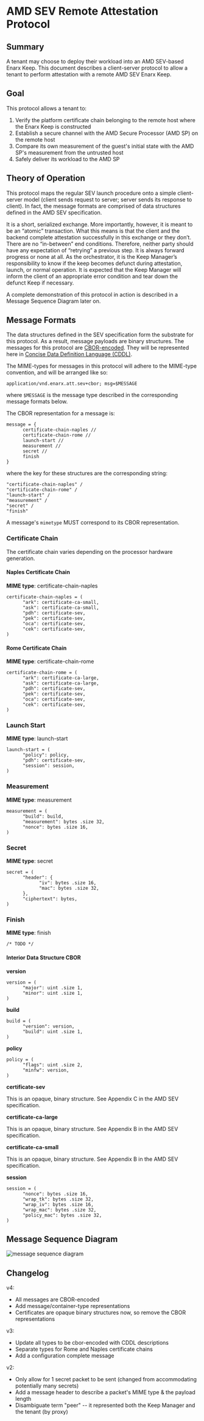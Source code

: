 # AMD SEV Remote Attestation Protocol

## Summary

A tenant may choose to deploy their workload into an AMD SEV-based Enarx Keep.
This document describes a client-server protocol to allow a tenant to perform
attestation with a remote AMD SEV Enarx Keep.

## Goal

This protocol allows a tenant to:

1. Verify the platform certificate chain belonging to the remote host where
the Enarx Keep is constructed
1. Establish a secure channel with the AMD Secure Processor (AMD SP) on the
remote host
1. Compare its own measurement of the guest's initial state with the AMD SP's
measurement from the untrusted host
1. Safely deliver its workload to the AMD SP

## Theory of Operation

This protocol maps the regular SEV launch procedure onto a simple client-server
model (client sends request to server; server sends its response to client).
In fact, the message formats are comprised of data structures defined in the
AMD SEV specification.

It is a short, serialized exchange. More importantly, however, it is meant to
be an “atomic” transaction. What this means is that the client and the backend
complete attestation successfully in this exchange or they don’t. There are no
“in-between” end conditions. Therefore, neither party should have any
expectation of “retrying” a previous step. It is always forward progress or
none at all. As the orchestrator, it is the Keep Manager’s responsibility to
know if the keep becomes defunct during attestation, launch, or normal
operation. It is expected that the Keep Manager will inform the client of an
appropriate error condition and tear down the defunct Keep if necessary.

A complete demonstration of this protocol in action is described in a Message
Sequence Diagram later on.

## Message Formats

The data structures defined in the SEV specification form the substrate for this
protocol. As a result, message payloads are binary structures. The messages for
this protocol are [CBOR-encoded](http://cbor.io/). They will be represented here
in [Concise Data Definition Language (CDDL)](https://tools.ietf.org/html/rfc8610).

The MIME-types for messages in this protocol will adhere to the MIME-type
convention, and will be arranged like so:

```
application/vnd.enarx.att.sev+cbor; msg=$MESSAGE
```

where `$MESSAGE` is the message type described in the corresponding message
formats below.

The CBOR representation for a message is:

```
message = {
      certificate-chain-naples //
      certificate-chain-rome //
      launch-start //
      measurement //
      secret //
      finish
}
```

where the key for these structures are the corresponding string:

```
"certificate-chain-naples" /
"certificate-chain-rome" /
"launch-start" /
"measurement" /
"secret" /
"finish"
```

A message's `mimetype` MUST correspond to its CBOR representation.

### Certificate Chain

The certificate chain varies depending on the processor hardware
generation.

#### Naples Certificate Chain

**MIME type**: certificate-chain-naples

```
certificate-chain-naples = (
      "ark": certificate-ca-small,
      "ask": certificate-ca-small,
      "pdh": certificate-sev,
      "pek": certificate-sev,
      "oca": certificate-sev,
      "cek": certificate-sev,
)
```

#### Rome Certificate Chain

**MIME type**: certificate-chain-rome

```
certificate-chain-rome = (
      "ark": certificate-ca-large,
      "ask": certificate-ca-large,
      "pdh": certificate-sev,
      "pek": certificate-sev,
      "oca": certificate-sev,
      "cek": certificate-sev,
)
```

### Launch Start

**MIME type**: launch-start

```
launch-start = (
      "policy": policy,
      "pdh": certificate-sev,
      "session": session,
)
```


### Measurement

**MIME type**: measurement

```
measurement = (
      "build": build,
      "measurement": bytes .size 32,
      "nonce": bytes .size 16,
)
```

### Secret

**MIME type**: secret

```
secret = (
      "header": {
            "iv": bytes .size 16,
            "mac": bytes .size 32,
      },
      "ciphertext": bytes,
)
```

### Finish

**MIME type**: finish

```
/* TODO */
```

#### Interior Data Structure CBOR

**version**

```
version = (
      "major": uint .size 1,
      "minor": uint .size 1,
)
```

**build**

```
build = (
      "version": version,
      "build": uint .size 1,
)
```

**policy**

```
policy = (
      "flags": uint .size 2,
      "minfw": version,
)
```

**certificate-sev**

This is an opaque, binary structure. See Appendix C in the AMD SEV specification.

**certificate-ca-large**

This is an opaque, binary structure. See Appendix B in the AMD SEV specification.

**certificate-ca-small**

This is an opaque, binary structure. See Appendix B in the AMD SEV specification.

**session**

```
session = (
      "nonce": bytes .size 16,
      "wrap_tk": bytes .size 32,
      "wrap_iv": bytes .size 16,
      "wrap_mac": bytes .size 32,
      "policy_mac": bytes .size 32,
)
```

## Message Sequence Diagram

![message sequence diagram](https://raw.githubusercontent.com/wiki/enarx/enarx/images/amd-sev-remote-attestation.svg)

## Changelog

v4:
* All messages are CBOR-encoded
* Add message/container-type representations
* Certificates are opaque binary structures now, so remove the CBOR representations

v3:
* Update all types to be cbor-encoded with CDDL descriptions
* Separate types for Rome and Naples certificate chains
* Add a configuration complete message

v2:

* Only allow for 1 secret packet to be sent (changed from accommodating
potentially many secrets)
* Add a message header to describe a packet's MIME type & the payload
length
* Disambiguate term "peer" -- it represented both the Keep Manager and
the tenant (by proxy)